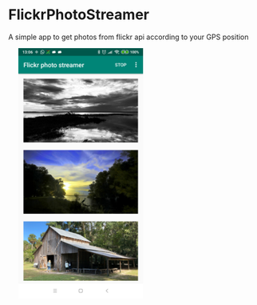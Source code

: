 # FlickrPhotoStreamer

A simple app to get photos from flickr api according to your GPS position
<div>
  <img src="https://raw.githubusercontent.com/ngallazzi/FlickrPhotoStreamer/master/app/screenshots/MainActivity.png" width="250" hspace="20" />
  <br/>
</div>
